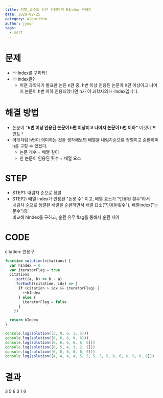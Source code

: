 ```yaml
---
title: 정렬_교수의 논문 인용단위 HIndex 구하기
date: 2020-02-25
category: Algorithm
author: jyoon
tags:
  - sort
---
```


# 문제

- H-Index를 구하라!
- H-Index란?
  - 어떤 과학자가 발표한 논문 n편 중, h번 이상 인용된 논문이 h편 이상이고 나머지 논문이 h번 이하 인용되었다면 h가 이 과학자의 H-Index입니다.

# 해결 방법

- 논문이 **"h번 이상 인용된 논문이 h편 이상이고 나머지 논문이 h번 이하"** 이것이 포인트 !
- 아래처럼 h번이 의미하는 것을 생각해보면 배열을 내림차순으로 정렬하고 순환하며 h를 구할 수 있겠다.
  - 논문 개수 = 배열 길이
  - 한 논문이 인용된 횟수 = 배열 요소

# STEP

- STEP1: 내림차 순으로 정렬
- STEP2: 배열 index가 인용된 "논문 수" 이고, 배열 요소가 "인용된 횟수"라서   
         내림차 순으로 정렬된 배열을 순환하면서 배열 요소("인용된횟수"), 배열index("논문수")와  
         비교해 hIndex를 구하고, 순환 유무 flag를 통해서 순환 제어

# CODE

citation: 인용구

```js
function solution(citations) {
  var hIndex = 0
  var iteratorFlag = true
  citations
    .sort((a, b) => b - a)
    .forEach((citation, idx) => {
      if (citation > idx && iteratorFlag) {
        ++hIndex
      } else {
        iteratorFlag = false
      }
    })

  return hIndex
}

console.log(solution([3, 0, 6, 1, 5]))
console.log(solution([6, 6, 6, 6, 6]))
console.log(solution([6, 6, 6, 6, 6, 6]))
console.log(solution([6, 5, 4, 3, 2, 1]))
console.log(solution([6, 0, 0, 0, 0, 0]))
console.log(solution([4, 4, 4, 4, 5, 5, 5, 5, 5, 6, 6, 6, 6, 6, 6]))
```

# 결과

3
5
6
3
1
6
